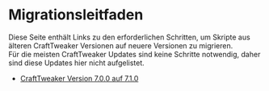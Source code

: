 # Migrationsleitfaden

Diese Seite enthält Links zu den erforderlichen Schritten, um Skripte aus älteren CraftTweaker Versionen auf neuere Versionen zu migrieren.  
Für die meisten CraftTweaker Updates sind keine Schritte notwendig, daher sind diese Updates hier nicht aufgelistet.

* [CraftTweaker Version 7.0.0 auf 7.1.0](/migrations/migration_7_1_0)